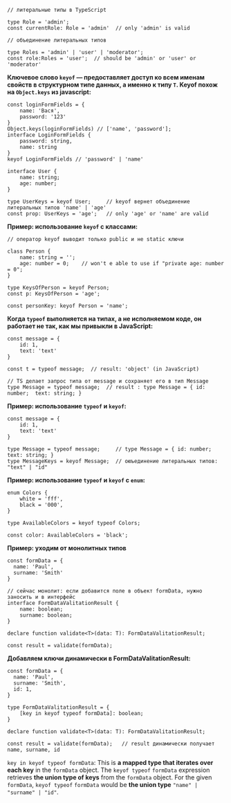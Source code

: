 ```
// литеральные типы в TypeScript

type Role = 'admin';
const currentRole: Role = 'admin'  // only 'admin' is valid

// объединение литеральных типов

type Roles = 'admin' | 'user' | 'moderator';
const role:Roles = 'user';  // should be 'admin' or 'user' or 'moderator'
```
**Ключевое слово `keyof` — предоставляет доступ ко всем именам свойств в структурном типе данных, а именно к типу `T`. Keyof похож на `Object.keys` из javascript:**
```
const loginFormFields = {
    name: 'Вася',
    password: '123'
}
Object.keys(loginFormFields) // ['name', 'password'];
interface LoginFormFields {
    password: string,
    name: string
}
keyof LoginFormFields // 'password' | 'name'
```

```
interface User {
    name: string;
    age: number;
}

type UserKeys = keyof User;     // keyof вернет объединение литеральных типов 'name' | 'age'
const prop: UserKeys = 'age';   // only 'age' or 'name' are valid
```

**Пример: использование `keyof` с классами:**
```
// оператор keyof выводит только public и не static ключи

class Person {
    name: string = '';
    age: number = 0;    // won't e able to use if "private age: number = 0";
}

type KeysOfPerson = keyof Person;
const p: KeysOfPerson = 'age';

const personKey: keyof Person = 'name';
```

**Когда `typeof` выполняется на типах, а не исполняемом коде, он работает не так, как мы привыкли в JavaScript:**
```
const message = {
    id: 1,
    text: 'text'
}

const t = typeof message;  // result: 'object' (in JavaScript)

// TS делает запрос типа от message и сохраняет его в тип Message
type Message = typeof message;  // result : type Message = { id: number;  text: string; }
```

**Пример: использование `typeof` и `keyof`:**
```
const message = {
    id: 1,
    text: 'text'
}

type Message = typeof message;     // type Message = { id: number;  text: string; }
type MessageKeys = keyof Message;  // оюъединение литеральных типов:  "text" | "id"
```

**Пример: использование `typeof` и `keyof` с `enum`:**
```
enum Colors {
    white = 'fff',
    black = '000',
}

type AvailableColors = keyof typeof Colors;

const color: AvailableColors = 'black';
```

**Пример: уходим от монолитных типов**
```
const formData = {
  name: 'Paul',
  surname: 'Smith'
}

// сейчас монолит: если добавится поле в объект formData, нужно заносить и в интерфейс
interface FormDataValitationResult {     
    name: boolean;
    surname: boolean;
}

declare function validate<T>(data: T): FormDataValitationResult;

const result = validate(formData);
```

**Добавляем ключи динамически в FormDataValitationResult:**
```
const formData = {
  name: 'Paul',
  surname: 'Smith',
  id: 1,
}

type FormDataValitationResult = {
    [key in keyof typeof formData]: boolean;
}

declare function validate<T>(data: T): FormDataValitationResult;

const result = validate(formData);   // result динамически получает name, surname, id
```
`key in keyof typeof formData`: This is **a mapped type that iterates over each key** in the `formData` object. The `keyof typeof` `formData` expression 
retrieves **the union type of keys** from the `formData` object. For the given `formData`, `keyof typeof` `formData` would be **the union type** `"name" | "surname" | "id"`.












